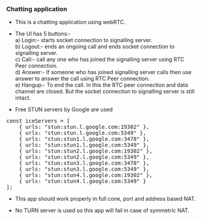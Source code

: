 ### Chatting application
- This is a chatting application using webRTC.

- The UI has 5 buttons:-</br>
a) Login:- starts socket connection to signalling server.</br>
b) Logout:- ends an ongoing call and ends socket connection to signalling server.</br>
c) Call:- call any one who has joined the signalling server using RTC Peer connection.</br>
d) Answer:- If someone who has joined signalling server calls then use answer to answer the call using RTC Peer connection.</br>
e) Hangup:- To end the call. In this the RTC peer connection and data channel are closed. But the socket connection to signalling server is still intact.</br>

- Free STUN servers by Google are used</br>
<pre>
const iceServers = [
    { urls: "stun:stun.l.google.com:19302" },
    { urls: "stun:stun.l.google.com:5349" },
    { urls: "stun:stun1.l.google.com:3478" },
    { urls: "stun:stun1.l.google.com:5349" },
    { urls: "stun:stun2.l.google.com:19302" },
    { urls: "stun:stun2.l.google.com:5349" },
    { urls: "stun:stun3.l.google.com:3478" },
    { urls: "stun:stun3.l.google.com:5349" },
    { urls: "stun:stun4.l.google.com:19302" },
    { urls: "stun:stun4.l.google.com:5349" }
];
</pre>

- This app should work properly in full cone, port and address based NAT. 

- No TURN server is used so this app will fail in case of symmetric NAT.



